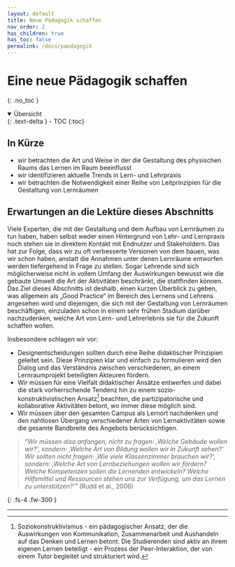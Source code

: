 ```yaml
---
layout: default
title: Neue Pädagogik schaffen
nav_order: 2
has_children: true
has_toc: false
permalink: /docs/paedagogik
---
```


# Eine neue Pädagogik schaffen
{: .no_toc }

<details open markdown="block">
  <summary>
    Übersicht
  </summary>
  {: .text-delta }
- TOC
{:toc}
</details>

## In Kürze
- wir betrachten die Art und Weise in der die Gestaltung des physischen Raums das Lernen im Raum beeinflusst
- wir identifizieren aktuelle Trends in Lern- und Lehrpraxis
- wir betrachten die Notwendigkeit einer Reihe von Leitprinzipien für die Gestaltung von Lernräumen

## Erwartungen an die Lektüre dieses Abschnitts
Viele Experten, die mit der Gestaltung und dem Aufbau von Lernräumen zu tun haben, haben selbst weder einen Hintergrund von Lehr- und Lernpraxis noch stehen sie in direktem Kontakt mit Endnutzer und Stakeholdern. Das hat zur Folge, dass wir zu oft verbesserte Versionen von dem bauen, was wir schon haben, anstatt die Annahmen unter denen Lernräume entworfen werden tiefergehend in Frage zu stellen. Sogar Lehrende sind sich möglicherweise nicht in vollem Umfang der Auswirkungen bewusst wie die gebaute Umwelt die Art der Aktivitäten beschränkt, die stattfinden können. Das Ziel dieses Abschnitts ist deshalb, einen kurzen Überblick zu geben, was allgemein als „Good Practice“ im Bereich des Lernens und Lehrens angesehen wird und diejenigen, die sich mit der Gestaltung von Lernräumen beschäftigen, einzuladen schon in einem sehr frühen Stadium darüber nachzudenken, welche Art von Lern- und Lehrerlebnis sie für die Zukunft schaffen wollen.

Insbesondere schlagen wir vor:
- Designentscheidungen sollten durch eine Reihe didaktischer Prinzipien geleitet sein. Diese Prinzipien klar und einfach zu formulieren wird den Dialog und das Verständnis zwischen verschiedenen, an einem Lernraumprojekt beteiligten Akteuren fördern.
- Wir müssen für eine Vielfalt didaktischer Ansätze entwerfen und dabei die stark vorherrschende Tendenz hin zu einem sozio-konstruktivistischen Ansatz[^1]  beachten, die partizipatorische und kollaborative Aktivitäten betont, wo immer diese möglich sind.
- Wir müssen über den gesamten Campus als Lernort nachdenken und den nahtlosen Übergang verschiedener Arten von Lernaktivitäten sowie die gesamte Bandbreite des Angebots berücksichtigen.

>_“Wir müssen also anfangen, nicht zu fragen: ‚Welche Gebäude wollen wir?‘, sondern: ‚Welche Art von Bildung wollen wir in Zukunft sehen?‘ Wir sollten nicht fragen: ‚Wie viele Klassenzimmer brauchen wir?‘, sondern: ‚Welche Art von Lernbeziehungen wollen wir fördern? Welche Kompetenzen sollen die Lernenden entwickeln? Welche Hilfsmittel und Ressourcen stehen uns zur Verfügung, um das Lernen zu unterstützen?’”_ (Rudd et al., 2006)

{: .fs-4 .fw-300 }

---

[^1]: Soziokonstruktivismus - ein pädagogischer Ansatz, der die
    Auswirkungen von Kommunikation, Zusammenarbeit und Aushandeln auf
    das Denken und Lernen betont. Die Studierenden sind aktiv an ihrem
    eigenen Lernen beteiligt - ein Prozess der Peer-Interaktion, der von
    einem Tutor begleitet und strukturiert wird.
